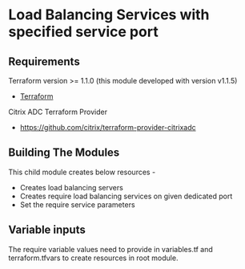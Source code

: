 # Load Balancing Services with specified service port

## Requirements

Terraform version >= 1.1.0 (this module developed with version v1.1.5)

- [Terraform](https://www.terraform.io/downloads.html)

Citrix ADC Terraform Provider

- <https://github.com/citrix/terraform-provider-citrixadc>

## Building The Modules

This child module creates below resources -

- Creates load balancing servers
- Creates require load balancing services on given dedicated port
- Set the require service parameters

## Variable inputs

The require variable values need to provide in variables.tf and terraform.tfvars to create resources in root module.
